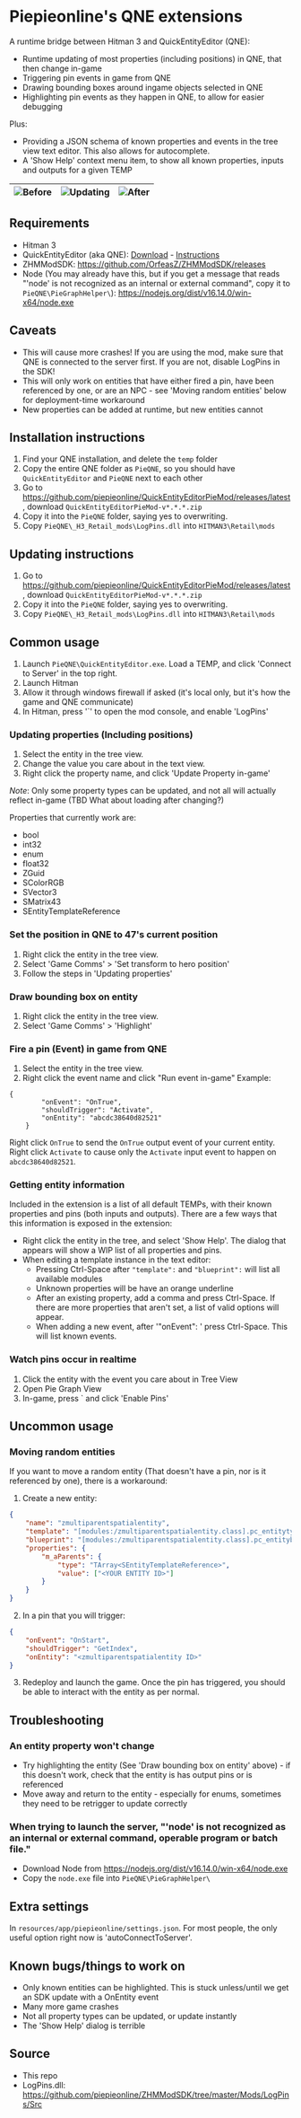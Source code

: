 # Piepieonline's QNE extensions

A runtime bridge between Hitman 3 and QuickEntityEditor (QNE):
* Runtime updating of most properties (including positions) in QNE, that then change in-game
* Triggering pin events in game from QNE
* Drawing bounding boxes around ingame objects selected in QNE
* Highlighting pin events as they happen in QNE, to allow for easier debugging

Plus:
* Providing a JSON schema of known properties and events in the tree view text editor. This also allows for autocomplete.
* A 'Show Help' context menu item, to show all known properties, inputs and outputs for a given TEMP

|![Before](resources/app/piepieonline/readme/propInitialState.jpg?raw=true "Before")|![Updating](resources/app/piepieonline/readme/propUpdateContextMenu.png?raw=true "Updating")|![After](resources/app/piepieonline/readme/propAfterState.jpg?raw=true "After")|
| --- | --- | --- |

## Requirements
* Hitman 3
* QuickEntityEditor (aka QNE): [Download](https://www.dropbox.com/s/p1mkwm3ji0uyr8n/QuickEntityEditor.7z?dl=1) - [Instructions](https://discord.com/channels/555224628251852811/815577522958893096/909406748140511263)
* ZHMModSDK: https://github.com/OrfeasZ/ZHMModSDK/releases
* Node (You may already have this, but if you get a message that reads "'node' is not recognized as an internal or external command", copy it to `PieQNE\PieGraphHelper\`): https://nodejs.org/dist/v16.14.0/win-x64/node.exe

## Caveats
* This will cause more crashes! If you are using the mod, make sure that QNE is connected to the server first. If you are not, disable LogPins in the SDK!
* This will only work on entities that have either fired a pin, have been referenced by one, or are an NPC - see 'Moving random entities' below for deployment-time workaround
* New properties can be added at runtime, but new entities cannot

## Installation instructions
1. Find your QNE installation, and delete the `temp` folder
2. Copy the entire QNE folder as `PieQNE`, so you should have `QuickEntityEditor` and `PieQNE` next to each other
4. Go to https://github.com/piepieonline/QuickEntityEditorPieMod/releases/latest, download `QuickEntityEditorPieMod-v*.*.*.zip`
5. Copy it into the `PieQNE` folder, saying yes to overwriting.
6. Copy `PieQNE\_H3_Retail_mods\LogPins.dll` into `HITMAN3\Retail\mods`

## Updating instructions
1. Go to https://github.com/piepieonline/QuickEntityEditorPieMod/releases/latest, download `QuickEntityEditorPieMod-v*.*.*.zip`
2. Copy it into the `PieQNE` folder, saying yes to overwriting.
3. Copy `PieQNE\_H3_Retail_mods\LogPins.dll` into `HITMAN3\Retail\mods`

## Common usage 
1. Launch `PieQNE\QuickEntityEditor.exe`. Load a TEMP, and click 'Connect to Server' in the top right.
2. Launch Hitman
3. Allow it through windows firewall if asked (it's local only, but it's how the game and QNE communicate)
4. In Hitman, press '`' to open the mod console, and enable 'LogPins'

### Updating properties (Including positions)
1. Select the entity in the tree view.
2. Change the value you care about in the text view.
3. Right click the property name, and click 'Update Property in-game'

*Note*: Only some property types can be updated, and not all will actually reflect in-game (TBD What about loading after changing?)

Properties that currently work are:
* bool
* int32
* enum
* float32
* ZGuid
* SColorRGB
* SVector3
* SMatrix43
* SEntityTemplateReference

### Set the position in QNE to 47's current position
1. Right click the entity in the tree view.
2. Select 'Game Comms' > 'Set transform to hero position'
3. Follow the steps in 'Updating properties'

### Draw bounding box on entity
1. Right click the entity in the tree view.
2. Select 'Game Comms' > 'Highlight'

### Fire a pin (Event) in game from QNE
1. Select the entity in the tree view.
2. Right click the event name and click "Run event in-game"
Example:
```
{
		"onEvent": "OnTrue",
		"shouldTrigger": "Activate",
		"onEntity": "abcdc38640d82521"
	}
```
Right click `OnTrue` to send the `OnTrue` output event of your current entity. Right click `Activate` to cause only the `Activate` input event to happen on `abcdc38640d82521`.

### Getting entity information
Included in the extension is a list of all default TEMPs, with their known properties and pins (both inputs and outputs).
There are a few ways that this information is exposed in the extension:
* Right click the entity in the tree, and select 'Show Help'. The dialog that appears will show a WIP list of all properties and pins.
* When editing a template instance in the text editor:
  * Pressing Ctrl-Space after `"template":` and `"blueprint":` will list all available modules
  * Unknown properties will be have an orange underline
  * After an existing property, add a comma and press Ctrl-Space. If there are more properties that aren't set, a list of valid options will appear.
  * When adding a new event, after '"onEvent": ' press Ctrl-Space. This will list known events.

### Watch pins occur in realtime
1. Click the entity with the event you care about in Tree View
2. Open Pie Graph View
3. In-game, press ` and click 'Enable Pins'

## Uncommon usage
### Moving random entities
If you want to move a random entity (That doesn't have a pin, nor is it referenced by one), there is a workaround:
1. Create a new entity:
```json
{
    "name": "zmultiparentspatialentity",
    "template": "[modules:/zmultiparentspatialentity.class].pc_entitytype",
    "blueprint": "[modules:/zmultiparentspatialentity.class].pc_entityblueprint",
    "properties": {
        "m_aParents": {
            "type": "TArray<SEntityTemplateReference>",
            "value": ["<YOUR ENTITY ID>"]
        }
    }
}
```
2. In a pin that you will trigger:
```json
{
    "onEvent": "OnStart",
    "shouldTrigger": "GetIndex",
    "onEntity": "<zmultiparentspatialentity ID>"
}
```
3. Redeploy and launch the game. Once the pin has triggered, you should be able to interact with the entity as per normal.

## Troubleshooting
### An entity property won't change
* Try highlighting the entity (See 'Draw bounding box on entity' above) - if this doesn't work, check that the entity is has output pins or is referenced
* Move away and return to the entity - especially for enums, sometimes they need to be retrigger to update correctly

### When trying to launch the server, "'node' is not recognized as an internal or external command, operable program or batch file."
* Download Node from https://nodejs.org/dist/v16.14.0/win-x64/node.exe
* Copy the `node.exe` file into `PieQNE\PieGraphHelper\`

## Extra settings
In `resources/app/piepieonline/settings.json`. For most people, the only useful option right now is 'autoConnectToServer'.

## Known bugs/things to work on
* Only known entities can be highlighted. This is stuck unless/until we get an SDK update with a OnEntity event
* Many more game crashes
* Not all property types can be updated, or update instantly
* The 'Show Help' dialog is terrible

## Source
* This repo
* LogPins.dll: https://github.com/piepieonline/ZHMModSDK/tree/master/Mods/LogPins/Src
